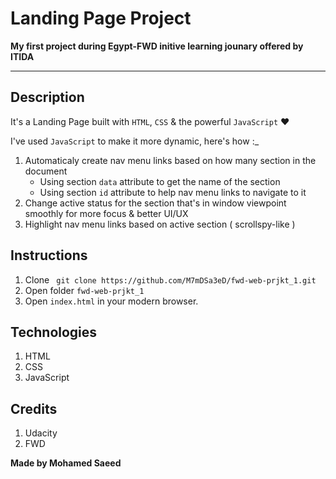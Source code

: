 # Landing Page Project

**My first project during Egypt-FWD initive learning jounary offered by ITIDA**

---
## Description
It's a Landing Page built with `HTML`, `CSS` & the powerful `JavaScript` ♥

I've used `JavaScript` to make it more dynamic, here's how :\_

1.  Automaticaly create nav menu links based on how many section in the document
    - Using section `data` attribute to get the name of the section
    - Using section `id` attribute to help nav menu links to navigate to it
2.  Change active status for the section that's in window viewpoint smoothly for more focus & better UI/UX
3.  Highlight nav menu links based on active section ( scrollspy-like )

## Instructions
1. Clone ` git clone https://github.com/M7mDSa3eD/fwd-web-prjkt_1.git`
2. Open folder `fwd-web-prjkt_1`
3. Open `index.html` in your modern browser.

## Technologies
1. HTML
2. CSS
3. JavaScript

## Credits
1. Udacity
2. FWD

**Made by Mohamed Saeed**
